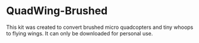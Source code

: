 # QuadWing-Brushed
This kit was created to convert brushed micro quadcopters and tiny whoops to flying wings. It can only be downloaded for personal use.

